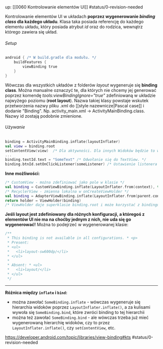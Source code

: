 up: [[0060 Kontrolowanie elementów UI]]
#status/0-revision-needed 

Kontrolowanie elementów UI w układach **poprzez wygenerowanie _binding class_ dla każdego układu**. Klasa taka posiada referencję do każdego elementu układu, który posiada atrybut *id* oraz do rodzica, wewnątrz którego zawiera się układ.

###### Setup
```groovy
android { /* W build.gradle dla modułu. */    
	buildFeatures { 
		viewBinding true    
	}  
}
```

Wówczas dla wszystkich układów z folderów *layout* wygeneruje się **binding class**. Można manualne oznaczyć te, dla których nie chcemy jej generować poprzez komendę *tools:viewBindingIgnore="true"* zdefiniowaną w układzie najwyżego poziomu (**root layout**).
Nazwa takiej klasy powstaje wskutek przetworzenia nazwy pliku .xml do [[style nazewnicze|Pascal case]] i dodanie "Binding". Np. activity_main.xml -> ActivityMainBinding.class. Nazwy id zostają podobnie zmienione.

###### Używanie
```kotlin
binding = ActivityMainBinding.inflate(layoutInflater)
val view = binding.root
setContentView(view)  /* Dla aktywności. Dla innych Widoków będzie to wyglądało inaczej. */
...
binding.textId.text = "SomeText" /* Odwołanie się do TextView. */
binding.btnId.setOnClickListener(someListener) /* Ustawienie listenera na przycisku. */
```

**Inne możliwości:**

```kotlin
/* CustomView - można zdefiniować jako pole w klasie */	
val binding = CustomViewBinding.inflate(LayoutInflater.from(context), this, true)
/* RecyclerView - zmienna lokalna w onCreateViewHolder */
val binding = AdapterViewBinding.inflate(LayoutInflater.from(parent.context), parent, false)
return holder = ViewHolder(binding)
/* ViewHolder daje superklasie binding.root i może korzystać z bindingu */
```

**Jeśli layout jest zdefiniowany dla różnych konfiguracji, a któregoś z elementów UI nie ma na choćby jednym z nich, nie uda się go wygenerować!** Można to podejrzeć w wygenerowanej klasie:
```kotlin
/**  
 * This binding is not available in all configurations. * <p>  
 * Present:  
 * <ul>  
 *   <li>layout-sw600dp/</li>  
 * </ul>  
 *  
 * Absent: * <ul>  
 *   <li>layout/</li>  
 * </ul>  
 */
```

---

**Różnica między `inflate` i `bind`:**

- można zawołać `SomeBinding.inflate` - wówczas wygeneruje się hierarchia widoków poprzez `LayoutInflater.inflate()`, a za kulisami wywoła się `SomeBinding.bind`, które zwróci binding to tej hierarchii
- można też zawołać `SomeBinding.bind` - ale wówczas trzeba już mieć wygenerowaną hierarchię widoków, czy to przez `LayoutInflater.inflate()`, czy `setContentView`, etc.



https://developer.android.com/topic/libraries/view-binding#kts
#status/0-revision-needed